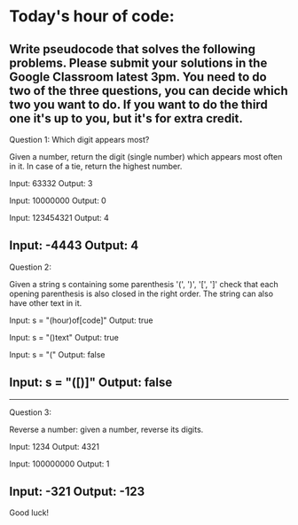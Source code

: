 Today's hour of code: 
==================
Write pseudocode that solves the following problems.  Please submit your solutions in the Google Classroom latest 3pm.
You need to do two of the three questions, you can decide which two you want to do. If you want to do the third one it's up to you, but it's for extra credit.
------------------------------------------------------------------------------------------------------------------------------------------
Question 1: Which digit appears most?

Given a number, return the digit (single number) which appears most often in it. In case of a tie, return the highest number.

Input: 63332
Output: 3

Input: 10000000
Output: 0

Input: 123454321
Output: 4

Input: -4443
Output: 4
------------------------------------------------------------------------------------------------------------------------------------------
Question 2:

Given a string s containing some parenthesis '(', ')', '[', ']' check that each opening parenthesis is also closed in the right order. The string can also have other text in it.

Input: s = "(hour)of[code]"
Output: true

Input: s = "()text"
Output: true

Input: s = "("
Output: false

Input: s = "([)]"
Output: false
------------------------------------------------------------------------------------------------------------------------------------------
------------------------------------------------------------------------------------------------------------------------------------------
Question 3: 

Reverse a number: given a number, reverse its digits.

Input: 1234
Output: 4321

Input: 100000000
Output: 1

Input: -321
Output: -123
------------------------------------------------------------------------------------------------------------------------------------------

Good luck!
